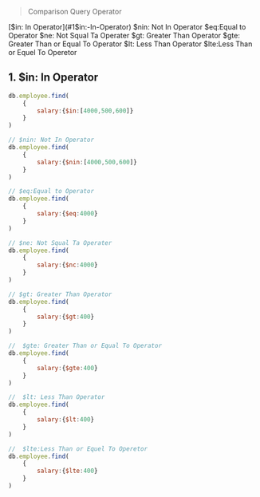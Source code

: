 > Comparison Query Operator

 [$in: In Operator](#1$in:-In-Operator)
$nin: Not In Operator
$eq:Equal to Operator
$ne: Not Squal Ta Operater
$gt: Greater Than Operator
$gte: Greater Than or Equal To Operator
$lt: Less Than Operator
$lte:Less Than or Equel To Operetor


## 1. $in: In Operator

```js
db.employee.find(
    {
        salary:{$in:[4000,500,600]}
    }
)
```
```js
// $nin: Not In Operator
db.employee.find(
    {
        salary:{$nin:[4000,500,600]}
    }
)
```

```js
// $eq:Equal to Operator
db.employee.find(
    {
        salary:{$eq:4000}
    }
)
```
```js
// $ne: Not Squal Ta Operater
db.employee.find(
    {
        salary:{$nc:4000}
    }
)
```
```js
// $gt: Greater Than Operator
db.employee.find(
    {
        salary:{$gt:400}
    }
)
```
```js
//  $gte: Greater Than or Equal To Operator
db.employee.find(
    {
        salary:{$gte:400}
    }
)
```
```js
//  $lt: Less Than Operator
db.employee.find(
    {
        salary:{$lt:400}
    }
)
```
```js
//  $lte:Less Than or Equel To Operetor
db.employee.find(
    {
        salary:{$lte:400}
    }
)
```
